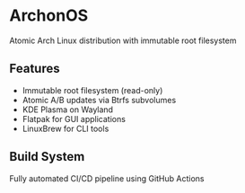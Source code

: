 # ArchonOS

Atomic Arch Linux distribution with immutable root filesystem

## Features
- Immutable root filesystem (read-only)
- Atomic A/B updates via Btrfs subvolumes
- KDE Plasma on Wayland
- Flatpak for GUI applications
- LinuxBrew for CLI tools

## Build System
Fully automated CI/CD pipeline using GitHub Actions